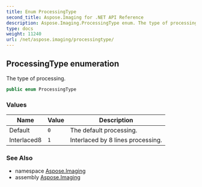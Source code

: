 ```yaml
---
title: Enum ProcessingType
second_title: Aspose.Imaging for .NET API Reference
description: Aspose.Imaging.ProcessingType enum. The type of processing
type: docs
weight: 11240
url: /net/aspose.imaging/processingtype/
---
```

## ProcessingType enumeration

The type of processing.

```csharp
public enum ProcessingType
```

### Values

| Name | Value | Description |
| --- | --- | --- |
| Default | `0` | The default processing. |
| Interlaced8 | `1` | Interlaced by 8 lines processing. |

### See Also

* namespace [Aspose.Imaging](../../aspose.imaging/)
* assembly [Aspose.Imaging](../../)


